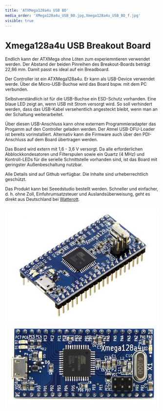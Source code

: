 ```yaml
---
title: 'ATXMega128a4u USB BO'
media_order: 'XMega128a4u_USB_BO.jpg,Xmega128a4u_USB_BO_f.jpg'
visible: true
---
```


# Xmega128a4u USB Breakout Board

Endlich kann der ATXMega ohne Löten zum experiemntieren verwendet werden. Der Abstand der beiden Pinreihen des Breakout-Boards beträgt 22,86 mm. Damit passt es ideal auf ein Breadboard.

Der Controller ist ein ATXMega128a4u. Er kann als USB-Device verwendet werde. Über die Micro-USB-Buchse wird das Board bspw. mit dem PC verbunden.

Selbstverständlich ist für die USB-Buchse ein ESD-Schutz vorhanden. Eine blaue LED zeigt an, wenn USB mit Strom versorgt wird. So soll verhindert werden, dass das USB-Kabel versehentlich angesteckt bleibt, wenn man an der Schaltung weiterarbeitet.

Über diesen USB-Anschluss kann ohne externem Programmieradapter das Progamm auf den Controller geladen werden. Der Atmel USB-DFU-Loader ist bereits vorinstalliert. Alternativ kann die Firmware auch über den PDI-Anschluss auf dem Board übertragen werden.

Das Board wird extern mit 1,6 - 3,6 V versorgt. Da alle erforderlichen Abblockkondesatoren und Filterspulen sowie ein Quartz (4 MHz) und Kontroll-LEDs für die serielle Schnittstelle vorhanden sind, ist das Board mit geringster Außenbeschaltung nutzbar.

Alle Details sind auf Github verfügbar. Die Inhalte sind urheberrechtlich geschützt.

Das Produkt kann bei Seeedstudio bestellt werden. Schneller und einfacher, d. h. ohne Zoll, Einfuhrumsatzsteuer und Auslandsüberweisung, geht es direkt aus Deutschland bei [Watterott](https://www.watterott.com).

![Breakoutboard mit eingelöteter Stiftleiste](XMega128a4u_USB_BO.jpg)
![Frontansicht](Xmega128a4u_USB_BO_f.jpg)